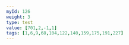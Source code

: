 ```yaml
---
myId: 126
weight: 3
type: test
value: [701,2,-1,1]
tags: [1,6,9,68,104,122,140,159,175,191,227]
---
```

